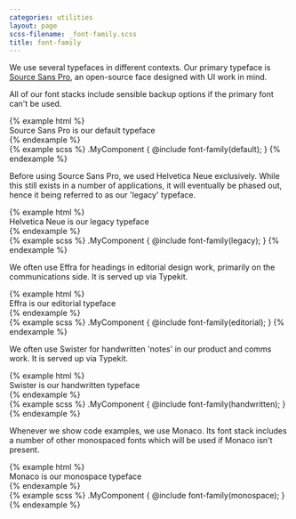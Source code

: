 ```yaml
---
categories: utilities
layout: page
scss-filename: _font-family.scss
title: font-family
---
```


We use several typefaces in different contexts. Our primary typeface is [Source Sans Pro](https://github.com/adobe-fonts/source-sans-pro), an open-source face designed with UI work in mind.

All of our font stacks include sensible backup options if the primary font can't be used.

<div class="DocsExample DocsExample--grouped DocsExample--labelUtilityClasses">
{% example html %}
<div class="font-family--default">
  Source Sans Pro is our default typeface
</div>
{% endexample %}
</div>

<div class="DocsExample DocsExample--labelMixins DocsExample--renderHidden">
{% example scss %}
.MyComponent {
  @include font-family(default);
}
{% endexample %}
</div>


Before using Source Sans Pro, we used Helvetica Neue exclusively. While this still exists in a number of applications, it will eventually be phased out, hence it being referred to as our 'legacy' typeface.

<div class="DocsExample DocsExample--grouped DocsExample--labelUtilityClasses">
{% example html %}
<div class="font-family--legacy">
  Helvetica Neue is our legacy typeface
</div>
{% endexample %}
</div>

<div class="DocsExample DocsExample--labelMixins DocsExample--renderHidden">
{% example scss %}
.MyComponent {
  @include font-family(legacy);
}
{% endexample %}
</div>


We often use Effra for headings in editorial design work, primarily on the communications side. It is served up via Typekit.

<div class="DocsExample DocsExample--grouped DocsExample--labelUtilityClasses">
{% example html %}
<div class="font-family--editorial">
  Effra is our editorial typeface
</div>
{% endexample %}
</div>

<div class="DocsExample DocsExample--labelMixins DocsExample--renderHidden">
{% example scss %}
.MyComponent {
  @include font-family(editorial);
}
{% endexample %}
</div>


We often use Swister for handwritten 'notes' in our product and comms work. It is served up via Typekit.

<div class="DocsExample DocsExample--grouped DocsExample--labelUtilityClasses">
{% example html %}
<div class="font-family--handwritten">
  Swister is our handwritten typeface
</div>
{% endexample %}
</div>

<div class="DocsExample DocsExample--labelMixins DocsExample--renderHidden">
{% example scss %}
.MyComponent {
  @include font-family(handwritten);
}
{% endexample %}
</div>


Whenever we show code examples, we use Monaco. Its font stack includes a number of other monospaced fonts which will be used if Monaco isn't present.

<div class="DocsExample DocsExample--grouped DocsExample--labelUtilityClasses">
{% example html %}
<div class="font-family--monospace">
  Monaco is our monospace typeface
</div>
{% endexample %}
</div>

<div class="DocsExample DocsExample--labelMixins DocsExample--renderHidden">
{% example scss %}
.MyComponent {
  @include font-family(monospace);
}
{% endexample %}
</div>
